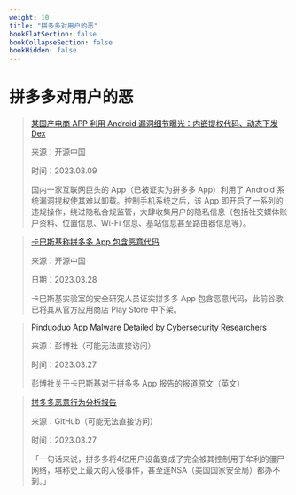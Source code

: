 ```yaml
---
weight: 10
title: "拼多多对用户的恶"
bookFlatSection: false
bookCollapseSection: false
bookHidden: false
---
```


# 拼多多对用户的恶

> [某国产电商 APP 利用 Android 漏洞细节曝光：内嵌提权代码、动态下发 Dex](https://www.oschina.net/news/231879)
> 
> 来源：开源中国
>
> 时间：2023.03.09
>
> 国内一家互联网巨头的 App（已被证实为拼多多 App）利用了 Android 系统漏洞提权使其难以卸载。控制手机系统之后，该 App 即开启了一系列的违规操作，绕过隐私合规监管，大肆收集用户的隐私信息（包括社交媒体账户资料、位置信息、Wi-Fi 信息、基站信息甚至路由器信息等）。

> [卡巴斯基称拼多多 App 包含恶意代码](https://www.oschina.net/news/234394)
> 
> 来源：开源中国
>
> 日期：2023.03.28
>
> 卡巴斯基实验室的安全研究人员证实拼多多 App 包含恶意代码，此前谷歌已将其从官方应用商店 Play Store 中下架。

> [Pinduoduo App Malware Detailed by Cybersecurity Researchers](https://www.bloomberg.com/news/articles/2023-03-27/pinduoduo-app-malware-detailed-by-cybersecurity-researchers#xj4y7vzkg)
> 
> 来源：彭博社（可能无法直接访问）
>
> 时间：2023.03.27
>
> 彭博社关于卡巴斯基对于拼多多 App 报告的报道原文（英文）

> [拼多多恶意行为分析报告](https://github.com/davincifans101/pinduoduo_backdoor_detailed_report/blob/main/report_cn.pdf)
> 
> 来源：GitHub（可能无法直接访问）
>
> 时间：2023.03.27
>
> 「一句话来说，拼多多将4亿用户设备变成了完全被其控制用于牟利的僵尸网络，堪称史上最大的入侵事件，甚至连NSA（美国国家安全局）都办不到。」

